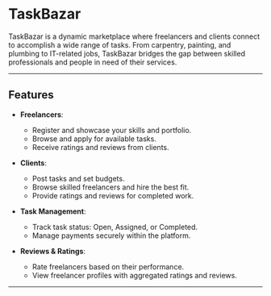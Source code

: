 # TaskBazar

TaskBazar is a dynamic marketplace where freelancers and clients connect to accomplish a wide range of tasks. From carpentry, painting, and plumbing to IT-related jobs, TaskBazar bridges the gap between skilled professionals and people in need of their services.

---

## Features

- **Freelancers**: 
  - Register and showcase your skills and portfolio.
  - Browse and apply for available tasks.
  - Receive ratings and reviews from clients.

- **Clients**: 
  - Post tasks and set budgets.
  - Browse skilled freelancers and hire the best fit.
  - Provide ratings and reviews for completed work.

- **Task Management**:
  - Track task status: Open, Assigned, or Completed.
  - Manage payments securely within the platform.

- **Reviews & Ratings**:
  - Rate freelancers based on their performance.
  - View freelancer profiles with aggregated ratings and reviews.

---
